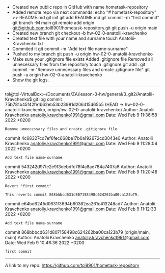 - Created new public repo in GitHub with name hometask-repository
- Added remote repo via next commands:
    echo "# hometask-repository" >> README.md
    git init
    git add README.md
    git commit -m "first commit"
    git branch -M main
    git remote add origin git@github.com:tol8901/hometask-repository.git
    git push -u origin main
- Created new branch
    git checkout -b hw-02-0-anatolii-kravchenko
- Created text file with your name and surname
    touch Anatolii-Kravchenko.txt
- Commited it
    git commit -m "Add text file name-surname"
- Pushed to my branch
    git push -u origin hw-02-0-anatolii-kravchenko
- Make sure your .gitignore file exists
    Added .gitignore file
    Removed all unnecessary files from the repository
    touch .gitignore
    git add .
    git commit -m "Remove unnecessary files and create .gitignore file"
    git push -u origin hw-02-0-anatolii-kravchenko
- Show the git logs.

***********************************************************************************************

tol@tol-VirtualBox:~/Documents/ZA/lesson-3-hw/general/3_git2/Anatolii-Kravchenko$ git log
commit 75b781b45f42fe1b62eb53b23981d206415d65b5 (HEAD -> hw-02-0-anatolii-kravchenko, origin/hw-02-0-anatolii-kravchenko)
Author: Anatolii Kravchenko <anatoliy.kravchenko1991@gmail.com>
Date:   Wed Feb 9 11:36:58 2022 +0200

    Remove unnecessary files and create .gitignore file

commit 4c68327cd7ef6fec668be17b0a192672cd3043e0
Author: Anatolii Kravchenko <anatoliy.kravchenko1991@gmail.com>
Date:   Wed Feb 9 11:28:04 2022 +0200

    Add text file name-surname

commit 543242d97fe2e9f3debdfc78f4a8ae784a7407a6
Author: Anatolii Kravchenko <anatoliy.kravchenko1991@gmail.com>
Date:   Wed Feb 9 11:20:48 2022 +0200

    Revert "first commit"
    
    This reverts commit 868bbbcd631d807158498c624262ba00ca123b79.

commit e64bd6245d0631f3694b80362ea261c413248ad7
Author: Anatolii Kravchenko <anatoliy.kravchenko1991@gmail.com>
Date:   Wed Feb 9 11:12:33 2022 +0200

    Add text file name-surname

commit 868bbbcd631d807158498c624262ba00ca123b79 (origin/main, main)
Author: Anatolii Kravchenko <anatoliy.kravchenko1991@gmail.com>
Date:   Wed Feb 9 10:46:36 2022 +0200

    first commit
****************************************************************************************************
A link to my repo:
https://github.com/tol8901/hometask-repository